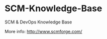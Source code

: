 SCM-Knowledge-Base
==================

SCM &amp; DevOps Knowledge Base

More info: http://www.scmforge.com/

